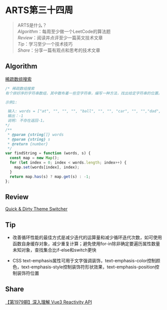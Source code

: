 # ARTS第三十四周

> ARTS是什么？  
  *Algorithm*：每周至少做一个LeetCode的算法题  
  *Review*：阅读并点评至少一篇英文技术文章  
  *Tip*：学习至少一个技术技巧  
  *Share*：分享一篇有观点和思考的技术文章  

## Algorithm

[稀疏数组搜索](https://leetcode-cn.com/problems/sparse-array-search-lcci/)

```js
/* 稀疏数组搜索
有个排好序的字符串数组，其中散布着一些空字符串，编写一种方法，找出给定字符串的位置。

示例1:

 输入: words = ["at", "", "", "", "ball", "", "", "car", "", "","dad", "", ""], s = "ta"
 输出：-1
 说明: 不存在返回-1。
*/
/**
 * @param {string[]} words
 * @param {string} s
 * @return {number}
 */
var findString = function (words, s) {
  const map = new Map();
  for (let index = 0; index < words.length; index++) {
    map.set(words[index], index);
  }
  return map.has(s) ? map.get(s) : -1;
};
```

## Review

[Quick & Dirty Theme Switcher](https://uglyduck.ca/quick-dirty-theme-switcher/)

## Tip

- 改善循环性能的最佳方式是减少迭代的运算量和减少循环迭代次数，如可使用函数自身缓存对象，减少重复计算；避免使用for-in除非确定要遍历属性数量未知对象，查找集合比if-else和switch更快

- CSS text-emphasis属性可用于文字强调装饰，text-emphasis-color控制颜色，text-emphasis-style控制装饰符形状效果，text-emphasis-position控制装饰符位置

## Share

[【第1979期】深入理解 Vue3 Reactivity API](https://mp.weixin.qq.com/s/mnsI8MxBmhomttV0UXWSyg)
